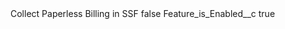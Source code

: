 <?xml version="1.0" encoding="UTF-8"?>
<CustomMetadata xmlns="http://soap.sforce.com/2006/04/metadata" xmlns:xsi="http://www.w3.org/2001/XMLSchema-instance" xmlns:xsd="http://www.w3.org/2001/XMLSchema">
    <label>Collect Paperless Billing in SSF</label>
    <protected>false</protected>
    <values>
        <field>Feature_is_Enabled__c</field>
        <value xsi:type="xsd:boolean">true</value>
    </values>
</CustomMetadata>
